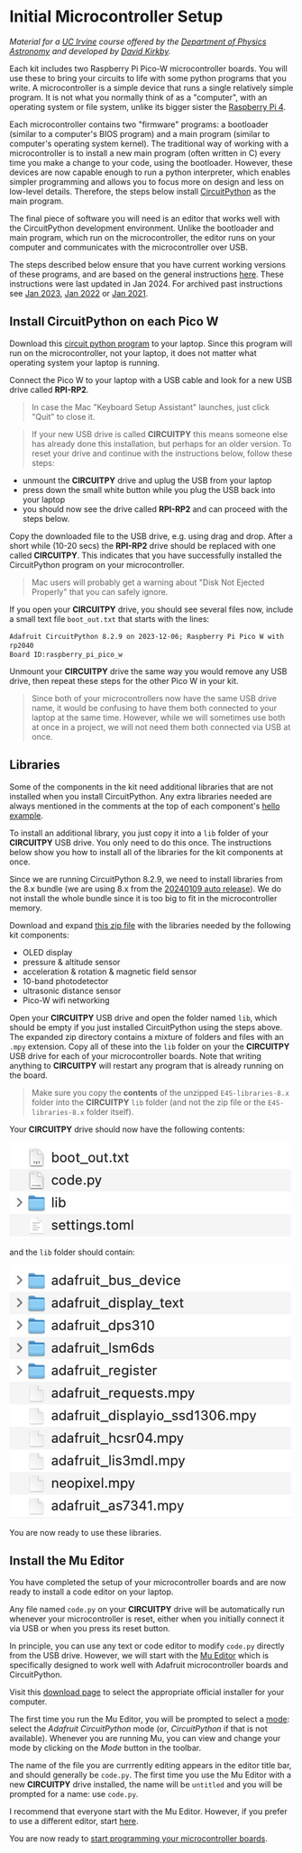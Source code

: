 # Initial Microcontroller Setup

*Material for a [UC Irvine](https://uci.edu/) course offered by the [Department of Physics Astronomy](https://www.physics.uci.edu/) and developed by [David Kirkby](https://faculty.sites.uci.edu/dkirkby/).*

Each kit includes two Raspberry Pi Pico-W microcontroller boards. You will use these to bring your circuits to life with
some python programs that you write.  A microcontroller is a simple device that runs a single relatively simple program. It is not what you normally think of as a "computer", with an operating system or file system, unlike its bigger sister the [Raspberry Pi 4](https://www.raspberrypi.com/products/raspberry-pi-4-model-b/).

Each microcontroller contains two "firmware" programs: a bootloader (similar to a computer's BIOS program) and a main program (similar to computer's operating system kernel).  The traditional way of working with a microcontroller is to install a new main program (often written in C) every time you make a change to your code, using the bootloader.  However, these devices are now capable enough to run a python interpreter, which enables simpler programming and allows you to focus more on design and less on low-level details. Therefore, the steps below install [CircuitPython](https://circuitpython.org/) as the main program.

The final piece of software you will need is an editor that works well with the CircuitPython development environment.  Unlike the bootloader and main program, which run on the microcontroller, the editor runs on your computer and communicates with the microcontroller over USB.

The steps described below ensure that you have current working versions of these programs, and are based on the general instructions [here](https://circuitpython.org/board/raspberry_pi_pico_w/). These instructions were last updated in Jan 2024. For archived past instructions see [Jan 2023](2023/setup2023.md), [Jan 2022](2022/setup2022.md) or [Jan 2021](2021/setup2021.md).

## Install CircuitPython on each Pico W

Download this [circuit python program](../bin/adafruit-circuitpython-raspberry_pi_pico_w-en_US-8.2.9.uf2?raw=true) to your laptop.  Since this program will run on the microcontroller, not your laptop, it does not matter what operating system your laptop is running.

Connect the Pico W to your laptop with a USB cable and look for a new USB drive called **RPI-RP2**.

> In case the Mac "Keyboard Setup Assistant" launches, just click "Quit" to close it.

> If your new USB drive is called **CIRCUITPY** this means someone else has already done this installation, but perhaps for an older version. To reset your drive and continue with the instructions below, follow these steps:
 - unmount the **CIRCUITPY** drive and uplug the USB from your laptop
 - press down the small white button while you plug the USB back into your laptop
 - you should now see the drive called **RPI-RP2** and can proceed with the steps below.

Copy the downloaded file to the USB drive, e.g. using drag and drop.  After a short while (10-20 secs) the **RPI-RP2** drive should be replaced with one called **CIRCUITPY**.  This indicates that you have successfully installed the CircuitPython program on your microcontroller.

> Mac users will probably get a warning about "Disk Not Ejected Properly" that you can safely ignore.

If you open your **CIRCUITPY** drive, you should see several files now, include a small text file `boot_out.txt` that starts with the lines:
```
Adafruit CircuitPython 8.2.9 on 2023-12-06; Raspberry Pi Pico W with rp2040
Board ID:raspberry_pi_pico_w
```

Unmount your **CIRCUITPY** drive the same way you would remove any USB drive, then repeat these steps for the other Pico W in your kit.

> Since both of your microcontrollers now have the same USB drive name, it would be confusing to have them both connected to your laptop at the same time.  However, while we will sometimes use both at once in a project, we will not need them both connected via USB at once.

## Libraries

Some of the components in the kit need additional libraries that are not installed when you install CircuitPython. Any extra libraries needed are always mentioned in the comments at the top of each component's [hello example](hello.md).

To install an additional library, you just copy it into a `lib` folder of your **CIRCUITPY** USB drive. You only need to do this once.  The instructions below show you how to install all of the libraries for the kit components at once.

Since we are running CircuitPython 8.2.9, we need to install libraries from the 8.x bundle (we are using 8.x from the [20240109 auto release](https://github.com/adafruit/Adafruit_CircuitPython_Bundle/releases/tag/20240109)). We do not install the whole bundle since it is too big to fit in the microcontroller memory.

Download and expand [this zip file](../bin/E4S-libraries-8.x-2024.zip?raw=true) with the libraries needed by the following kit components:
 - OLED display
 - pressure & altitude sensor
 - acceleration & rotation & magnetic field sensor
 - 10-band photodetector
 - ultrasonic distance sensor
 - Pico-W wifi networking

Open your **CIRCUITPY** USB drive and open the folder named `lib`, which should be empty if you just installed CircuitPython using the steps above. The expanded zip directory contains a mixture of folders and files with an `.mpy` extension.
Copy all of these into the `lib` folder on your the **CIRCUITPY** USB drive for each of your microcontroller boards.  Note that writing anything to **CIRCUITPY** will restart any program that is already running on the board.

> Make sure you copy the **contents** of the unzipped `E4S-libraries-8.x` folder into the **CIRCUITPY** `lib` folder (and not the zip file or the `E4S-libraries-8.x` folder itself).

Your **CIRCUITPY** drive should now have the following contents:

![top-level files](img/top-level-files.jpg)

and the `lib` folder should contain:

![lib folder](img/lib-folder.jpg)

You are now ready to use these libraries.

## Install the Mu Editor

You have completed the setup of your microcontroller boards and are now ready to install a code editor on your laptop.

Any file named `code.py` on your **CIRCUITPY** drive will be automatically run whenever your microcontroller is reset, either when you initially connect it via USB or when you press its reset button.

In principle, you can use any text or code editor to modify `code.py` directly from the USB drive.  However,
we will start with the [Mu Editor](https://codewith.mu/) which is specifically designed to work well with Adafruit microcontroller boards and CircuitPython.

Visit this [download page](https://codewith.mu/en/download) to select the appropriate official installer for your computer.

The first time you run the Mu Editor, you will be prompted to select a [mode](https://codewith.mu/en/tutorials/1.0/modes): select the *Adafruit CircuitPython* mode (or, *CircuitPython* if that is not available).  Whenever you are running Mu, you can view and change your mode by clicking on the *Mode*  button in the toolbar.

The name of the file you are currrently editing appears in the editor title bar, and should generally be `code.py`.  The first time you use the Mu Editor with a new **CIRCUITPY** drive installed, the name will be `untitled` and you will be prompted for a name: use `code.py`.

I recommend that everyone start with the Mu Editor.  However, if you prefer to use a different editor, start [here](https://learn.adafruit.com/welcome-to-circuitpython/creating-and-editing-code#1-use-an-editor-that-writes-out-the-file-completely-when-you-save-it-2977444-22).

You are now ready to [start programming your microcontroller boards](first-prog.md).
